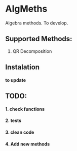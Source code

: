 # AlgMeths
Algebra methods. To develop.  
## Supported Methods:  
1. QR Decomposition  

## Instalation
#### to update
## TODO:
#### 1. check functions  
#### 2. tests  
#### 3. clean code  
####  4. Add new methods 
